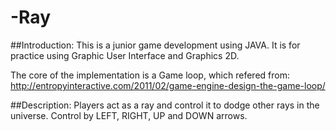 # -Ray

##Introduction:
  This is a junior game development using JAVA.
  It is for practice using Graphic User Interface and Graphics 2D.

The core of the implementation is a Game loop, which refered from:
  http://entropyinteractive.com/2011/02/game-engine-design-the-game-loop/


##Description:
  Players act as a ray and control it to dodge other rays in the universe.
  Control by LEFT, RIGHT, UP and DOWN arrows.
  
